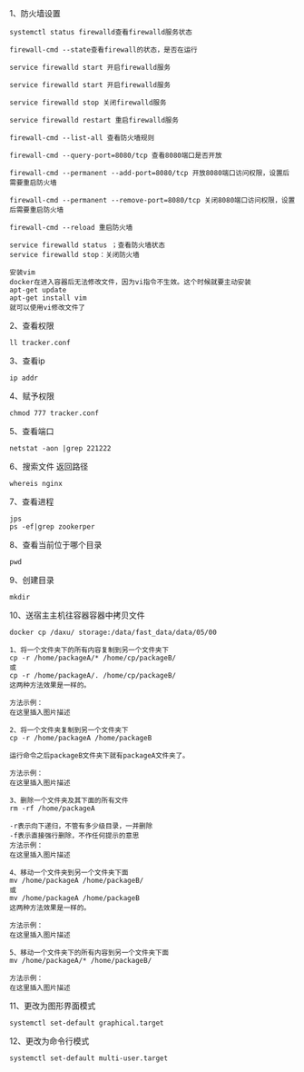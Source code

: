 1、防火墙设置

    systemctl status firewalld查看firewalld服务状态
    
    firewall-cmd --state查看firewall的状态，是否在运行
    
    service firewalld start 开启firewalld服务
    
    service firewalld start 开启firewalld服务
    
    service firewalld stop 关闭firewalld服务
    
    service firewalld restart 重启firewalld服务
    
    firewall-cmd --list-all 查看防火墙规则

    firewall-cmd --query-port=8080/tcp 查看8080端口是否开放
    
    firewall-cmd --permanent --add-port=8080/tcp 开放8080端口访问权限，设置后需要重启防火墙
    
    firewall-cmd --permanent --remove-port=8080/tcp 关闭8080端口访问权限，设置后需要重启防火墙
    
    firewall-cmd --reload 重启防火墙
    
    service firewalld status ；查看防火墙状态
    service firewalld stop：关闭防火墙 

    安装vim
    docker在进入容器后无法修改文件，因为vi指令不生效。这个时候就要主动安装
    apt-get update
    apt-get install vim
    就可以使用vi修改文件了

2、查看权限

    ll tracker.conf

3、查看ip

    ip addr

4、赋予权限

    chmod 777 tracker.conf

5、查看端口

    netstat -aon |grep 221222

6、搜索文件 返回路径

    whereis nginx

7、查看进程

    jps
    ps -ef|grep zookerper

8、查看当前位于哪个目录

    pwd
9、创建目录

    mkdir 

10、送宿主主机往容器容器中拷贝文件

    docker cp /daxu/ storage:/data/fast_data/data/05/00
     
    1、将一个文件夹下的所有内容复制到另一个文件夹下
    cp -r /home/packageA/* /home/cp/packageB/
    或
    cp -r /home/packageA/. /home/cp/packageB/
    这两种方法效果是一样的。
    
    方法示例：
    在这里插入图片描述
    
    2、将一个文件夹复制到另一个文件夹下
    cp -r /home/packageA /home/packageB
    
    运行命令之后packageB文件夹下就有packageA文件夹了。
    
    方法示例：
    在这里插入图片描述
    
    3、删除一个文件夹及其下面的所有文件
    rm -rf /home/packageA
    
    -r表示向下递归，不管有多少级目录，一并删除
    -f表示直接强行删除，不作任何提示的意思
    方法示例：
    在这里插入图片描述
    
    4、移动一个文件夹到另一个文件夹下面
    mv /home/packageA /home/packageB/
    或
    mv /home/packageA /home/packageB
    这两种方法效果是一样的。
    
    方法示例：
    在这里插入图片描述
    
    5、移动一个文件夹下的所有内容到另一个文件夹下面
    mv /home/packageA/* /home/packageB/
    
    方法示例：
    在这里插入图片描述

11、更改为图形界面模式

    systemctl set-default graphical.target

12、更改为命令行模式

    systemctl set-default multi-user.target



